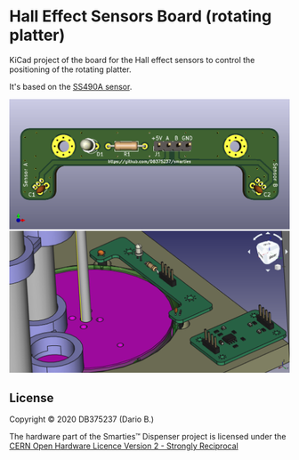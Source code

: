 # Hall Effect Sensors Board (rotating platter)

KiCad project of the board for the Hall effect sensors to control the positioning of the rotating platter.

It's based on the [SS490A sensor](https://github.com/DB375237/smarties/blob/master/pdf/honeywell-sensing-sensors-linear-hall-effect-ics-ss490-series-datasheet-005843-2-en.pdf).

![Hall Effect Sensors Board - rotating platter](https://github.com/DB375237/smarties/blob/master/images/2003-hall-sensors-board-platter.png)
![Hall Effect Sensors Board - rotating platter - mounting](https://github.com/DB375237/smarties/blob/master/images/platter-sensor-pcb.PNG)

## License

Copyright © 2020 DB375237 (Dario B.)

The hardware part of the Smarties™ Dispenser project is licensed under the [CERN Open Hardware Licence Version 2 - Strongly Reciprocal](https://github.com/DB375237/smarties/blob/master/hardware/LICENSE.md)